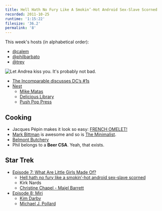 ```yaml
---
title: Hell Hath No Fury Like A Smokin’-Hot Android Sex-Slave Scorned
recorded: 2011-10-25
runtime: '1:15:22'
filesize: '36.2'
permalink: '8'
---
```


This week's hosts (in alphabetical order):

- [@calem](https://twitter.com/calem)
- [@philbarbato](https://twitter.com/philbarbato)
- [@trey](https://twitter.com/trey)

![Let Andrea kiss you. It's probably not bad.](http://jawgrind.s3.amazonaws.com/Jawgrind-Episode-8.jpg)

- [The Incomparable discusses DC’s #1s](http://5by5.tv/incomparable/61-comic-number-ones)
- [Nest](http://www.nest.com/)
    - [Mike Matas](https://twitter.com/mike_matas)
    - [Delicious Library](http://www.delicious-monster.com/)
    - [Push Pop Press](http://pushpoppress.com/)

## Cooking

- Jacques Pépin makes it look so easy: [FRENCH OMELET!](http://video.nytimes.com/video/2011/10/18/dining/100000001116746/jacques-pepin-makes-an-omelet-.html)
- [Mark Bittman](http://markbittman.com/) is awesome and so is [The Minimalist](http://www.youtube.com/watch?v=AmY3A_BzBWk).
- [Belmont Butchery](http://belmontbutchery.com/)
- Phil belongs to a **Beer CSA**. Yeah, that exists.

## Star Trek

- [Episode 7: What Are Little Girls Made Of?](http://en.wikipedia.org/wiki/What_Are_Little_Girls_Made_Of%3F)
    - [Hell hath no fury like a smokin’-hot android sex-slave scorned](http://philbarbato.tumblr.com/post/11913808460/hell-hath-no-fury-like-a-smokin-hot-android-sex-slave)
    - Kirk Nards
    - [Christine Chapel - Majel Barrett](http://en.memory-alpha.org/wiki/Christine_Chapel)
- [Episode 8: Miri](http://en.wikipedia.org/wiki/Miri_(Star_Trek:_The_Original_Series))
    - [Kim Darby](http://en.wikipedia.org/wiki/Kim_Darby)
    - [Michael J. Pollard](http://www.imdb.com/name/nm0689488/)
